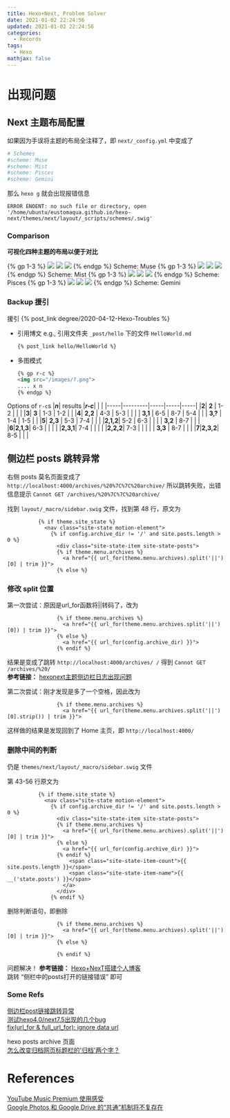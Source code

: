 ```yaml
---
title: Hexo+Next, Problem Solver
date: 2021-01-02 22:24:56
updated: 2021-01-02 22:24:56
categories:
  - Records
tags:
  - Hexo
mathjax: false
---
```



# 出现问题

## Next 主题布局配置

如果因为手误将主题的布局全注释了，即 `next/_config.yml` 中变成了
```yaml
# Schemes
#scheme: Muse
#scheme: Mist
#scheme: Pisces
#scheme: Gemini
```
那么 `hexo g` 就会出现报错信息
```shell
ERROR ENOENT: no such file or directory, open '/home/ubuntu/eustomaqua.github.io/hexo-next/themes/next/layout/_scripts/schemes/.swig'
```

### Comparison
<!-- 比较不同 -->
**可视化四种主题的布局以便于对比**

{% gp 1-3 %}
<img src="/images/2021-01/0102_NextSchemes_Muse1.png">
<img src="/images/2021-01/0102_NextSchemes_Muse2.png">
<img src="/images/2021-01/0102_NextSchemes_Muse3.png">
{% endgp %}
Scheme: Muse
{% gp 1-3 %}
<img src="/images/2021-01/0102_NextSchemes_Mist1.png">
<img src="/images/2021-01/0102_NextSchemes_Mist2.png">
<img src="/images/2021-01/0102_NextSchemes_Mist3.png">
{% endgp %}
Scheme: Mist
{% gp 1-3 %}
<img src="/images/2021-01/0102_NextSchemes_Pisces1.png">
<img src="/images/2021-01/0102_NextSchemes_Pisces2.png">
<img src="/images/2021-01/0102_NextSchemes_Pisces3.png">
{% endgp %}
Scheme: Pisces
{% gp 1-3 %}
<img src="/images/2021-01/0102_NextSchemes_Gemini1.png">
<img src="/images/2021-01/0102_NextSchemes_Gemini2.png">
<img src="/images/2021-01/0102_NextSchemes_Gemini3.png">
{% endgp %}
Scheme: Gemini

### Backup 援引
援引 {% post_link degree/2020-04-12-Hexo-Troubles %}

- 引用博文
  e.g., 引用文件夹 `_post/hello` 下的文件 `HelloWorld.md`
  ```markdown
  {% post_link hello/HelloWorld %}
  ```
- 多图模式
  ```markdown
  {% gp r-c %}
  <img src="/images/?.png">
  .... x n
  {% endgp %}
  ```
Options of `r-c`s
|***n***| results |***r-c***|  |  |
|-----|---------|-----|-----|-----|
|**2**|  **2**  | 1-2 |     |     |
|**3**|  **3**  | 1-3 | 1-2 |     |
|**4**| **2,2** | 4-3 | 5-3 |     |
|     | **3,1** | 6-5 | 8-7 | 5-4 |
|     | **3,?** | 1-4 | 1-5 |     |
|**5**| **2,3** | 5-3 | 7-4 |     |
|     |**2,1,2**| 5-2 | 6-3 |     |
|     | **3,2** | 8-7 |     |     |
|**6**|**2,1,3**| 6-3 |     |     |
|     |**2,3,1**| 7-4 |     |     |
|     |**2,2,2**| 7-3 |     |     |
|     | **3,3** | 8-7 |     |     |
|**7**|**2,3,2**| 8-5 |     |     |



## 侧边栏 posts 跳转异常
<!-- modified, 2021-01-02 22:24:56 -->

右侧 posts 莫名页面变成了 `http://localhost:4000/archives/%20%7C%7C%20archive/` 所以跳转失败，出错信息提示 `Cannot GET /archives/%20%7C%7C%20archive/`  

找到 `layout/_macro/sidebar.swig` 文件，找到第 48 行，原文为
```hexo
          {% if theme.site_state %}
            <nav class="site-state motion-element">
              {% if config.archive_dir != '/' and site.posts.length > 0 %}
                <div class="site-state-item site-state-posts">
                {% if theme.menu.archives %}
                  <a href="{{ url_for(theme.menu.archives).split('||')[0] | trim }}">
                {% else %}
```

### 修改 split 位置

第一次尝试：原因是url_for函数将||转码了，改为
```hexo
                {% if theme.menu.archives %}
                  <a href="{{ url_for(theme.menu.archives.split('||')[0]) | trim }}">
                {% else %}
                  <a href="{{ url_for(config.archive_dir) }}">
                {% endif %}
```
结果是变成了跳转 `http://localhost:4000/archives/ /` 得到 `Cannot GET /archives/%20/`  
**参考链接：**
[hexonext主题侧边栏日志出现问题](https://blog.csdn.net/qq_38765633/article/details/104929566)

第二次尝试：刚才发现是多了一个空格，因此改为
```hexo
                {% if theme.menu.archives %}
                  <a href="{{ url_for(theme.menu.archives.split('||')[0].strip()) | trim }}">
```
这样做的结果是发现回到了 Home 主页，即 `http://localhost:4000/`

<!--
然后再修改回最开始的状态，发现报错信息是
这是因为我手误将主题全注释了，即 `next/_config.yml` 中变成了
-->

### 删除中间的判断

仍是 `themes/next/layout/_macro/sidebar.swig` 文件

第 43-56 行原文为
```hexo
          {% if theme.site_state %}
            <nav class="site-state motion-element">
              {% if config.archive_dir != '/' and site.posts.length > 0 %}
                <div class="site-state-item site-state-posts">
                {% if theme.menu.archives %}
                  <a href="{{ url_for(theme.menu.archives).split('||')[0] | trim }}">
                {% else %}
                  <a href="{{ url_for(config.archive_dir) }}">
                {% endif %}
                    <span class="site-state-item-count">{{ site.posts.length }}</span>
                    <span class="site-state-item-name">{{ __('state.posts') }}</span>
                  </a>
                </div>
              {% endif %}
```

删除判断语句，即删除
```hexo
                {% if theme.menu.archives %}
                  <a href="{{ url_for(theme.menu.archives).split('||')[0] | trim }}">
                {% else %}

                {% endif %}
```

问题解决！
**参考链接：**
[Hexo+NexT搭建个人博客](https://lunachy.com/2020/05/09/Hexo+NexT%E6%90%AD%E5%BB%BA%E4%B8%AA%E4%BA%BA%E5%8D%9A%E5%AE%A2/)  
跳转 “侧栏中的posts打开的链接错误” 即可

### Some Refs

[侧边栏post链接跳转异常](https://github.com/iissnan/hexo-theme-next/issues/1836)  
[测试hexo4.0/next7.5出现的几个bug](https://github.com/hexojs/hexo/issues/3876)  
[fix(url_for & full_url_for): ignore data url](https://github.com/hexojs/hexo-util/pull/130)  

hexo posts archive 页面  
[怎么改变归档网页标题栏的'归档'两个字？](https://github.com/hexojs/hexo/issues/4065)  


# References

[YouTube Music Premium 使用感受](https://googlefanspost.blogspot.com/2018/12/youtube-music-premium.html)  
[Google Photos 和 Google Drive 的“共通”机制将不复存在](https://googlefanspost.blogspot.com/2019/06/google-photos-google-drive.html)  
